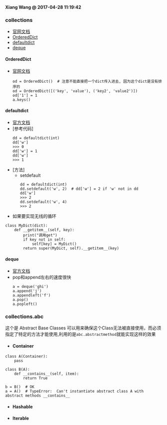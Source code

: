 **Xiang Wang @ 2017-04-28 11:19:42**

### collections
* [官网文档](https://docs.python.org/3/library/collections.html#module-collections)
* [OrderedDict](#OrderedDict)
* [defaultdict](#defaultdict)
* [deque](#deque)


#### OrderedDict
* [官网文档](https://docs.python.org/3/library/collections.html#ordereddict-objects)
    ```
    od = OrderedDict()  # 注意不能直接把一个dict传入进去, 因为这个dict是没有排序的
    od = OrderedDict([('key', 'value'), ('key2', 'value2')])
    od['1'] = 1
    a.keys()
    ```


#### defaultdict
* [官方文档](https://docs.python.org/3/library/collections.html#collections.defaultdict)
* [参考代码]
    ```
    dd = defaultdict(int)
    dd['w']
    >>> 0
    dd['w'] = 1
    dd['w']
    >>> 1
    ```
* [方法]
    * setdefault
        ```
        dd = defaultdict(int)
        dd.setdefault('w', 2)  # dd['w'] = 2 if 'w' not in dd
        dd['w']
        >>> 2
        dd.setdefault('w', 4)
        >>> 2
        ```
* 如果要实现无线的循环
```
class MyDict(dict):
    def __getitem__(self, key):
        print("调用get")
        if key not in self:
            self[key] = MyDict()
        return super(MyDict, self).__getitem__(key)
```

#### deque
* [官方文档](https://docs.python.org/3/library/collections.html#collections.deque)
* pop和append左右的速度很快
    ```
    a = deque('ghi')
    a.append('j')
    a.appendleft('f')
    a.pop()
    a.popleft()
    ```


### collections.abc
这个是 Abstract Base Classes 可以用来确保这个Class无法被直接使用，而必须指定了特定的方法才能使用,利用的是`abc.abstractmethod`就能实现这样的效果

* #### Container

```
class A(Container):
    pass

class B(A):
    def __contains__(self, item):
        return True

b = B()  # OK
a = A()  # TypeError:  Can't instantiate abstract class A with abstract methods __contains__
```
* #### Hashable
* #### Iterable
